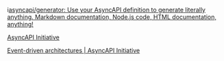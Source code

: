 
i[asyncapi/generator: Use your AsyncAPI definition to generate literally anything. Markdown documentation, Node.js code, HTML documentation, anything!](https://github.com/asyncapi/generator/)



[AsyncAPI Initiative](https://www.asyncapi.com/)



[Event-driven architectures | AsyncAPI Initiative](https://www.asyncapi.com/docs/getting-started/event-driven-architectures/)
